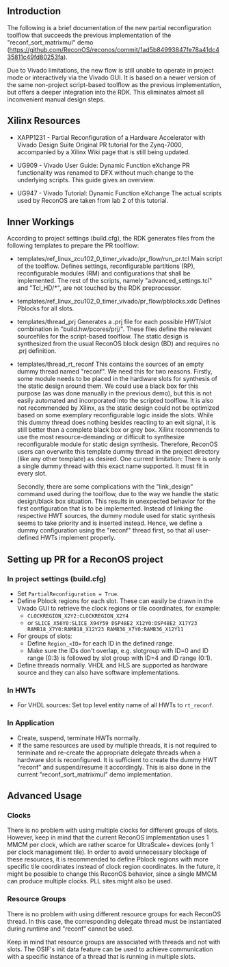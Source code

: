 ## Introduction
The following is a brief documentation of the new partial reconfiguration toolflow that succeeds the previous implementation of the "reconf_sort_matrixmul" demo (https://github.com/ReconOS/reconos/commit/1ad5b84993847fe78a41dc435811c49fd80253fa).

Due to Vivado limitations, the new flow is still unable to operate in project mode or interactively via the Vivado GUI. It is based on a newer version of the same non-project script-based toolflow as the previous implementation, but offers a deeper integration into the RDK. This eliminates almost all inconvenient manual design steps.

## Xilinx Resources
* XAPP1231 - Partial Reconfiguration of a Hardware Accelerator with Vivado Design Suite
  Original PR tutorial for the Zynq-7000, accompanied by a Xilinx Wiki page that is still being updated.

* UG909 - Vivado User Guide: Dynamic Function eXchange
  PR functionality was renamed to DFX without much change to the underlying scripts. This guide gives an overview.

* UG947 - Vivado Tutorial: Dynamic Function eXchange
  The actual scripts used by ReconOS are taken from lab 2 of this tutorial.

## Inner Workings
According to project settings (build.cfg), the RDK generates files from the following templates to prepare the PR toolflow:

* templates/ref_linux_zcu102_0_timer_vivado/pr_flow/run_pr.tcl
    Main script of the toolflow. Defines settings, reconfigurable partitions (RP), reconfigurable modules (RM) and configurations that shall be implemented. The rest of the scripts, namely "advanced_settings.tcl" and "Tcl_HD/*", are not touched by the RDK preprocessor.

* templates/ref_linux_zcu102_0_timer_vivado/pr_flow/pblocks.xdc
    Defines Pblocks for all slots.

* templates/thread_prj
    Generates a .prj file for each possible HWT/slot combination in "build.hw/pcores/prj/". These files define the relevant sourcefiles for the script-based toolflow. The static design is synthesized from the usual ReconOS block design (BD) and requires no .prj definition.

* templates/thread_rt_reconf
    This contains the sources of an empty dummy thread named "reconf". We need this for two reasons. Firstly, some module needs to be placed in the hardware slots for synthesis of the static design around them. We could use a black box for this purpose (as was done manually in the previous demo), but this is not easily automated and incorporated into the scripted toolflow. It is also not recommended by Xilinx, as the static design could not be optimized based on some exemplary reconfigurable logic inside the slots. While this dummy thread does nothing besides reacting to an exit signal, it is still better than a complete black box or grey box. Xilinx recommends to use the most resource-demanding or difficult to synthesize reconfigurable module for static design synthesis. Therefore, ReconOS users can overwrite this template dummy thread in the project directory (like any other template) as desired. One current limitation: There is only a single dummy thread with this exact name supported. It must fit in every slot.

    Secondly, there are some complications with the "link_design" command used during the toolflow, due to the way we handle the static design/black box situation. This results in unexpected behavior for the first configuration that is to be implemented. Instead of linking the respective HWT sources, the dummy module used for static synthesis seems to take priority and is inserted instead. Hence, we define a dummy configuration using the "reconf" thread first, so that all user-defined HWTs implement properly.

## Setting up PR for a ReconOS project

### In project settings (build.cfg)

* Set `PartialReconfiguration = True`.
* Define Pblock regions for each slot. These can easily be drawn in the Vivado GUI to retrieve the clock regions or tile coordinates, for example:
    * `CLOCKREGION_X2Y2:CLOCKREGION_X2Y4`
    * or `SLICE_X56Y0:SLICE_X94Y59 DSP48E2_X12Y0:DSP48E2_X17Y23 RAMB18_X7Y0:RAMB18_X12Y23 RAMB36_X7Y0:RAMB36_X12Y11`
* For groups of slots:
  * Define `Region_<ID>` for each ID in the defined range.
  * Make sure the IDs don't overlap, e.g. slotgroup with ID=0 and ID range (0:3) is followed by slot group with ID=4 and ID range (0:1).
* Define threads normally. VHDL and HLS are supported as hardware source and they can also have software implementations.

### In HWTs
* For VHDL sources: Set top level entity name of all HWTs to `rt_reconf`.

### In Application
* Create, suspend, terminate HWTs normally.
* If the same resources are used by multiple threads, it is not required to terminate and re-create the appropriate delegate threads when a hardware slot is reconfigured. It is sufficient to create the dummy HWT "reconf" and suspend/resume it accordingly. This is also done in the current "reconf_sort_matrixmul" demo implementation.

## Advanced Usage

### Clocks
There is no problem with using multiple clocks for different groups of slots. However, keep in mind that the current ReconOS implementation uses 1 MMCM per clock, which are rather scarce for UltraScale+ devices (only 1 per clock management tile). In order to avoid unnecessary blockage of these resources, it is recommended to define Pblock regions with more specific tile coordinates instead of clock region coordinates. In the future, it might be possible to change this ReconOS behavior, since a single MMCM can produce multiple clocks. PLL sites might also be used.
  
### Resource Groups
There is no problem with using different resource groups for each ReconOS thread. In this case, the corresponding delegate thread must be instantiated during runtime and "reconf" cannot be used.

Keep in mind that resource groups are associated with threads and not with slots. The OSIF's init data feature can be used to achieve communication with a specific instance of a thread that is running in multiple slots.
